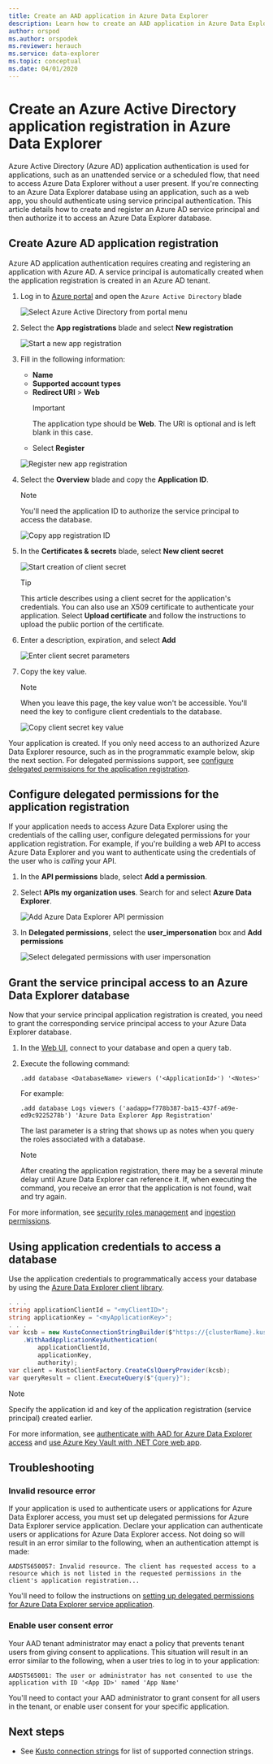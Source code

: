 ```yaml
---
title: Create an AAD application in Azure Data Explorer
description: Learn how to create an AAD application in Azure Data Explorer.
author: orspod
ms.author: orspodek
ms.reviewer: herauch
ms.service: data-explorer
ms.topic: conceptual
ms.date: 04/01/2020
---
```


# Create an Azure Active Directory application registration in Azure Data Explorer

Azure Active Directory (Azure AD) application authentication is used for applications, such as an unattended service or a scheduled flow, that need to access Azure Data Explorer without a user present. If you're connecting to an Azure Data Explorer database using an application, such as a web app, you should authenticate using service principal authentication. This article details how to create and register an Azure AD service principal and then authorize it to access an Azure Data Explorer database.

## Create Azure AD application registration

Azure AD application authentication requires creating and registering an application with Azure AD. 
A service principal is automatically created when the application registration is created in an Azure AD tenant. 

1. Log in to [Azure portal](https://portal.azure.com) and open the `Azure Active Directory` blade

    ![Select Azure Active Directory from portal menu](media/provision-aad-app/create-app-reg-select-azure-active-directory.png)

1. Select the **App registrations** blade and select **New registration**

    ![Start a new app registration](media/provision-aad-app/create-app-reg-new-registration.png)

1. Fill in the following information: 

    * **Name** 
    * **Supported account types**
    * **Redirect URI** > **Web**
        > [!IMPORTANT] 
        > The application type should be **Web**. The URI is optional and is left blank in this case.
    * Select **Register**

    ![Register new app registration](media/provision-aad-app/create-app-reg-register-app.png)

1. Select the **Overview** blade and copy the **Application ID**.

    > [!NOTE]
    > You'll need the application ID to authorize the service principal to access the database.

    ![Copy app registration ID](media/provision-aad-app/create-app-reg-copy-applicationid.png)

1. In the **Certificates & secrets** blade, select **New client secret**

    ![Start creation of client secret](media/provision-aad-app/create-app-reg-new-client-secret.png)

    > [!TIP]
    > This article describes using a client secret for the application's credentials.  You can also use an X509 certificate to authenticate your application. Select **Upload certificate** and follow the instructions to upload the public portion of the certificate.

1. Enter a description, expiration, and select **Add**

    ![Enter client secret parameters](media/provision-aad-app/create-app-reg-enter-client-secret-details.png)

1. Copy the key value.

    > [!NOTE]
    > When you leave this page, the key value won't be accessible.  You'll need the key to configure client credentials to the database.

    ![Copy client secret key value](media/provision-aad-app/create-app-reg-copy-client-secret.png)

Your application is created. If you only need access to an authorized Azure Data Explorer resource, such as in the programmatic example below, skip the next section. For delegated permissions support, see [configure delegated permissions for the application registration](#configure-delegated-permissions-for-the-application-registration).

## Configure delegated permissions for the application registration

If your application needs to access Azure Data Explorer using the credentials of the calling user, configure delegated permissions for your application registration. For example, if you're building a web API to access Azure Data Explorer and you want to authenticate using the credentials of the user who is *calling* your API.  

1. In the **API permissions** blade, select **Add a permission**.
1. Select **APIs my organization uses**. Search for and select **Azure Data Explorer**.

    ![Add Azure Data Explorer API permission](media/provision-aad-app/configure-delegated-add-api-permission.png)

1. In **Delegated permissions**, select the **user_impersonation** box and **Add permissions**

    ![Select delegated permissions with user impersonation](media/provision-aad-app/configure-delegated-click-add-permissions.png)     

## Grant the service principal access to an Azure Data Explorer database

Now that your service principal application registration is created, you need to grant the corresponding service principal access to your Azure Data Explorer database. 

1. In the [Web UI](https://dataexplorer.azure.com/), connect to your database and open a query tab.

1. Execute the following command:

    ```kusto
    .add database <DatabaseName> viewers ('<ApplicationId>') '<Notes>'
    ```

    For example:
    
    ```kusto
    .add database Logs viewers ('aadapp=f778b387-ba15-437f-a69e-ed9c9225278b') 'Azure Data Explorer App Registration'
    ```

    The last parameter is a string that shows up as notes when you query the roles associated with a database.
    
    > [!NOTE]
    > After creating the application registration, there may be a several minute delay until Azure Data Explorer can reference it. If, when executing the command, you receive an error that the application is not found, wait and try again.

For more information, see [security roles management](/azure/kusto/management/security-roles) and [ingestion permissions](/azure/kusto/api/netfx/kusto-ingest-client-permissions.md).  

## Using application credentials to access a database

Use the application credentials to programmatically access your database by using the [Azure Data Explorer client library](/azure/kusto/api/netfx/about-kusto-data.md).

```C#
. . .
string applicationClientId = "<myClientID>";
string applicationKey = "<myApplicationKey>";
. . .
var kcsb = new KustoConnectionStringBuilder($"https://{clusterName}.kusto.windows.net/{databaseName}")
    .WithAadApplicationKeyAuthentication(
        applicationClientId,
        applicationKey,
        authority);
var client = KustoClientFactory.CreateCslQueryProvider(kcsb);
var queryResult = client.ExecuteQuery($"{query}");
```

   > [!NOTE]
   > Specify the application id and key of the application registration (service principal) created earlier.

For more information, see [authenticate with AAD for Azure Data Explorer access](/azure/kusto/management/access-control/how-to-authenticate-with-aad) and [use Azure Key Vault with .NET Core web app](/azure/key-vault/tutorial-net-create-vault-azure-web-app#create-a-net-core-web-app).

## Troubleshooting

### Invalid resource error

If your application is used to authenticate users or applications for Azure Data Explorer access, you must set up delegated permissions for Azure Data Explorer service application. Declare your application can authenticate users or applications for Azure Data Explorer access. Not doing so will result in an error similar to the following, when an authentication attempt is made:

`AADSTS650057: Invalid resource. The client has requested access to a resource which is not listed in the requested permissions in the client's application registration...`

You'll need to follow the instructions on [setting up delegated permissions for Azure Data Explorer service application](#configure-delegated-permissions-for-the-application-registration).

### Enable user consent error

Your AAD tenant administrator may enact a policy that prevents tenant users from giving consent to applications. This situation will result in an error similar to the following, when a user tries to log in to your application:

`AADSTS65001: The user or administrator has not consented to use the application with ID '<App ID>' named 'App Name'`

You'll need to contact your AAD administrator to grant consent for all users in the tenant, or enable user consent for your specific application.

## Next steps

* See [Kusto connection strings](/azure/kusto/api/connection-strings/kusto.md) for list of supported connection strings.
